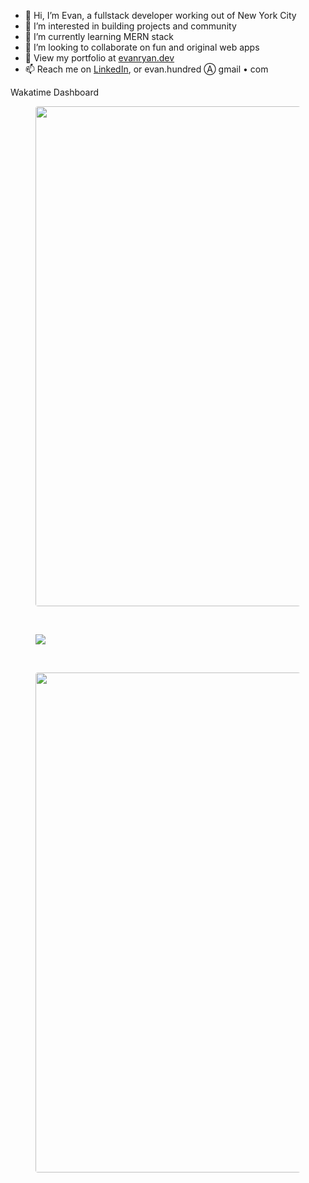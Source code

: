 - 👋 Hi, I’m Evan, a fullstack developer working out of New York City
- 👀 I’m interested in building projects and community
- 🌱 I’m currently learning MERN stack
- 💞️ I’m looking to collaborate on fun and original web apps
- 🐷 View my portfolio at [evanryan.dev](https://evanryan.dev)
- 📫 Reach me on [LinkedIn](https://www.linkedin.com/in/evan-ryan-1a2b07131/), or evan.hundred Ⓐ gmail • com

<!---
evanhundred/evanhundred is a ✨ special ✨ repository because its `README.md` (this file) appears on your GitHub profile.
You can click the Preview link to take a look at your changes.
--->

  <summary>
    Wakatime Dashboard
  </summary>
  <figure>
    <img style="border-radius:4px!important;width:800px" src="https://wakatime.com/share/@0dd08ff7-b57e-4827-bdfc-279693df8d92/80fbbc14-7f1a-45af-8303-8721ff0d7d9e.svg" />
  </figure>
  <br />
  <figure><img src="https://wakatime.com/share/@0dd08ff7-b57e-4827-bdfc-279693df8d92/14ed1254-1eb8-4fc3-aa2b-59a4ac2446d2.svg"></img></figure>
  <br />
  <figure><img style="border-radius:4px!important;width:800px" style="border-radius:4px!important;width:800px" src="https://wakatime.com/share/@0dd08ff7-b57e-4827-bdfc-279693df8d92/52596b5a-98b5-4f7c-a20e-463175f69ae6.svg"></img></figure>
  
